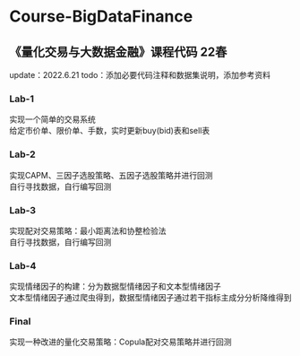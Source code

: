 # Course-BigDataFinance
## 《量化交易与大数据金融》课程代码 22春

update：2022.6.21
todo：添加必要代码注释和数据集说明，添加参考资料

### Lab-1
实现一个简单的交易系统 <br />
给定市价单、限价单、手数，实时更新buy(bid)表和sell表 <br />

### Lab-2

实现CAPM、三因子选股策略、五因子选股策略并进行回测 <br />
自行寻找数据，自行编写回测 <br />

### Lab-3

实现配对交易策略：最小距离法和协整检验法 <br />
自行寻找数据，自行编写回测 <br />

### Lab-4

实现情绪因子的构建：分为数据型情绪因子和文本型情绪因子 <br />
文本型情绪因子通过爬虫得到，数据型情绪因子通过若干指标主成分分析降维得到 <br />

### Final

实现一种改进的量化交易策略：Copula配对交易策略并进行回测 <br />
